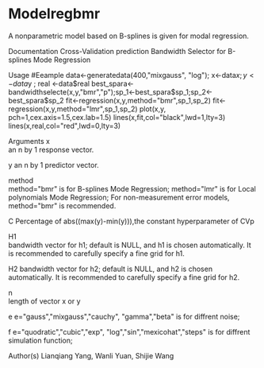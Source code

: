 # Modelregbmr
A nonparametric model based on B-splines is given for modal regression.


Documentation
Cross-Validation prediction  Bandwidth Selector for B-splines Mode Regression

Usage
#Eeample
data<-generatedata(400,"mixgauss", "log"); x<-data$x ; y<-data$y ; real <-data$real
best_spara<-bandwidthselecte(x,y,"bmr","p");sp_1<-best_spara$sp_1;sp_2<-best_spara$sp_2
fit<-regression(x,y,method="bmr",sp_1,sp_2)
fit<-regression(x,y,method="lmr",sp_1,sp_2)
plot(x,y, pch=1,cex.axis=1.5,cex.lab=1.5)
lines(x,fit,col="black",lwd=1,lty=3)
lines(x,real,col="red",lwd=0,lty=3)

Arguments
x	
an n by 1 response vector.

y
an n by 1 predictor vector.

method	
method="bmr" is for B-splines Mode Regression; method="lmr" is for Local polynomials Mode Regression;  For non-measurement error models, method="bmr" is recommended.

C
Percentage of abs((max(y)-min(y))),the constant hyperparameter of CVp

H1	
bandwidth vector for h1; default is NULL, and h1 is chosen automatically.  It is recommended to carefully specify a fine grid for h1.

H2
bandwidth vector for h2; default is NULL, and h2 is chosen automatically.  It is recommended to carefully specify a fine grid for h2.

n	
length of vector x or y

e
e="gauss","mixgauss","cauchy", "gamma","beta"  is for diffrent noise; 

f
e="quodratic","cubic","exp", "log","sin","mexicohat","steps" is for diffrent simulation function; 

Author(s)
Lianqiang Yang, Wanli Yuan, Shijie Wang


